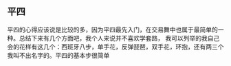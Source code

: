 ## 平四

平四的心得应该说是比较的多，因为平四最先入门，在交易舞中也属于最简单的一种。总结下来有几个方面吧，我个人来说并不喜欢学套路，
我可以列举的我自己会的花样有这几个：西班牙八步，单手花，反弹琵琶，双手花，环抱，还有两三个我叫不出名字的。平四的基本步很简单
